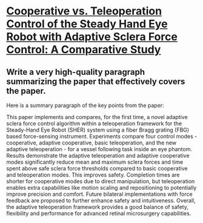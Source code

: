 # [Cooperative vs. Teleoperation Control of the Steady Hand Eye Robot with   Adaptive Sclera Force Control: A Comparative Study](https://arxiv.org/abs/2312.01631)

## Write a very high-quality paragraph summarizing the paper that effectively covers the paper.

 Here is a summary paragraph of the key points from the paper:

This paper implements and compares, for the first time, a novel adaptive sclera force control algorithm within a teleoperation framework for the Steady-Hand Eye Robot (SHER) system using a fiber Bragg grating (FBG) based force-sensing instrument. Experiments compare four control modes - cooperative, adaptive cooperative, basic teleoperation, and the new adaptive teleoperation - for a vessel following task inside an eye phantom. Results demonstrate the adaptive teleoperation and adaptive cooperative modes significantly reduce mean and maximum sclera forces and time spent above safe sclera force thresholds compared to basic cooperative and teleoperation modes. This improves safety. Completion times are shorter for cooperative modes due to direct manipulation, but teleoperation enables extra capabilities like motion scaling and repositioning to potentially improve precision and comfort. Future bilateral implementations with force feedback are proposed to further enhance safety and intuitiveness. Overall, the adaptive teleoperation framework provides a good balance of safety, flexibility and performance for advanced retinal microsurgery capabilities.
